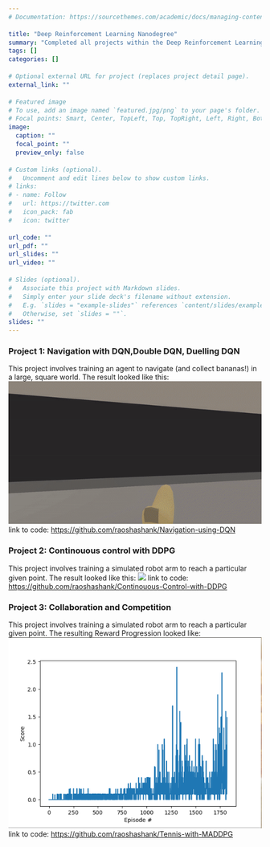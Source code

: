```yaml
---
# Documentation: https://sourcethemes.com/academic/docs/managing-content/

title: "Deep Reinforcement Learning Nanodegree"
summary: "Completed all projects within the Deep Reinforcement Learning Nanodegree Offered by Udacity"
tags: []
categories: []

# Optional external URL for project (replaces project detail page).
external_link: ""

# Featured image
# To use, add an image named `featured.jpg/png` to your page's folder.
# Focal points: Smart, Center, TopLeft, Top, TopRight, Left, Right, BottomLeft, Bottom, BottomRight.
image:
  caption: ""
  focal_point: ""
  preview_only: false

# Custom links (optional).
#   Uncomment and edit lines below to show custom links.
# links:
# - name: Follow
#   url: https://twitter.com
#   icon_pack: fab
#   icon: twitter

url_code: ""
url_pdf: ""
url_slides: ""
url_video: ""

# Slides (optional).
#   Associate this project with Markdown slides.
#   Simply enter your slide deck's filename without extension.
#   E.g. `slides = "example-slides"` references `content/slides/example-slides.md`.
#   Otherwise, set `slides = ""`.
slides: ""
---
```

### Project 1: Navigation with DQN,Double DQN, Duelling DQN
This project involves training an agent to navigate (and collect bananas!) in a large, square world.
The result looked like this:
![](result.gif)
link to code: https://github.com/raoshashank/Navigation-using-DQN

### Project 2: Continouous control with DDPG
This project involves training a simulated robot arm to reach a particular given point.
The result looked like this:
![](output_gif.gif)
link to code: https://github.com/raoshashank/Continouous-Control-with-DDPG

### Project 3: Collaboration and Competition
This project involves training a simulated robot arm to reach a particular given point.
The resulting Reward Progression looked like:
![](RewardProgression.png)
link to code: https://github.com/raoshashank/Tennis-with-MADDPG

